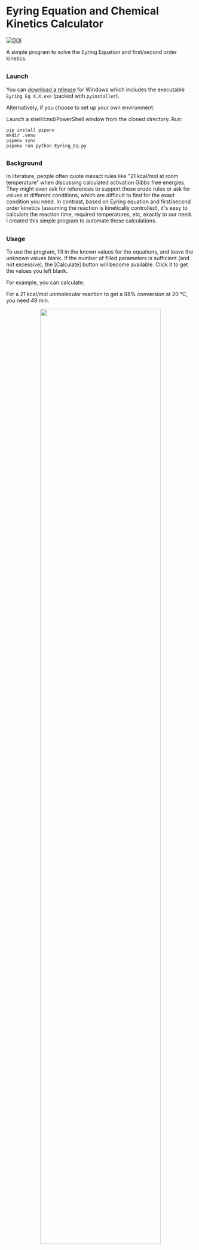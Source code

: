 # Eyring Equation and Chemical Kinetics Calculator
[![DOI](https://zenodo.org/badge/548741869.svg)](https://zenodo.org/badge/latestdoi/548741869)

A simple program to solve the Eyring Equation and first/second order kinetics.

##
### Launch

You can [download a release](https://github.com/liyuanhe211/Eyring_Eq/releases) for Windows which includes the executable `Eyring Eq X.X.exe` (packed with `pyinstaller`).

Alternatively, if you choose to set up your own environment:

Launch a shell/cmd/PowerShell window from the cloned directory. Run:
```
pip install pipenv
mkdir .venv
pipenv sync
pipenv run python Eyring_Eq.py
```



##
### Background
In literature, people often quote inexact rules like "21 kcal/mol at room temperature" when discussing calculated activation Gibbs free energies. They might even ask for references to support these crude rules or ask for values at different conditions, which are difficult to find for the exact condition you need. In contrast, based on Eyring equation and first/second order kinetics (assuming the reaction is kinetically controlled), it's easy to calculate the reaction time, required temperatures, etc, exactly to our need. I created this simple program to automate these calculations.
##
### Usage

To use the program, fill in the known values for the equations, and leave the unknown values blank. If the number of filled parameters is sufficient (and not excessive), the \[Calculate\] button will become available. Click it to get the values you left blank. 

For example, you can calculate:

For a 21 kcal/mol unimolecular reaction to get a 98% conversion at 20 °C, you need 49 min.

<p align="center"><img src="https://user-images.githubusercontent.com/18537705/194800939-fbc173a3-6b08-499e-aa5a-5ff7c7e80736.png" width="80%" height="80%" align="center"></img></p>

For a second order reaction that can "finish" in 2 hours at 25 °C with a starting concentration of 0.01 mol/L, the Gibbs free energy corresponds to 81.8 kJ/mol

<p align="center"><img src="https://user-images.githubusercontent.com/18537705/194801049-bf00d1a6-5ed8-47fb-8fad-95922141c454.png" width="80%" height="80%" align="center"></img></p>

For a reaction with 120 kJ/mol activation Gibbs free energy (note that you do need to consider changes of Gibbs free energy relative to temperature) to get a 98% conversion within one day, the temperature needs to be 90 °C.

<p align="center"><img src="https://user-images.githubusercontent.com/18537705/194801142-e3cb8fa9-c2e2-4045-9eff-736dda17f7a1.png" width="80%" height="80%" align="center"></img></p>

Or any other valid combination of known/unknown values.

##
### Batch operation

The `Batch/Batch_Template.xltx` file is provided for calculating multiple set of input data.

Fill in the relevant data using the Excel template. Then submit the file(s) by clicking the "Batch" pushbutton in the GUI.

The program will run through every column, gather the unknowns, and generates a new file with suffix `.Erying_Eq_Output.xlsx`.

See examples in the `Batch` folder.

##
### Citation
I believe the Eyring equation and the first/second order kinetics are old enough and well-known enough to not require citation. However, if you really need to cite this program, you can use the Zenodo DOI: [![DOI](https://zenodo.org/badge/548741869.svg)](https://zenodo.org/badge/latestdoi/548741869).

E.g. Li, Y.-H. _Eyring Equation and Chemical Kinetics Calculator X.X.X_ (DOI: 10.5281/zenodo.XXXXXXX), **2023**. (Please change the info to respect the version you are using.)

##
### Equations
 * Eyring Equation:

$$k =\sigma\frac{k_B  T}{h}\left ( \frac{R T}{1\ atm} \right )^{\Delta n}exp(-\frac{{\Delta G}^{\neq}}{R T})$$

 * First order kinetics:

$$c = c_{0}\ exp(-kT)$$

 * Second order kinetics:

Starting with different concentration for species A and B (could someone tell my why the zeros are not subscripted?):

$$ln\frac{[B] [A]_{0}}{[A] [B]_{0}} = k([B]_{0}-[A]_{0})t$$

Starting A and B at the same concentration:

$$\frac{1}{[A]} = \frac{1}{[A]_{0}}+kt$$

##

##
### Update History
**1.3**
 * Support batch automation.
 * Remember the parameter that's calculated last time, and add a button to re-calculate the same parameter.
 * Bug fix for negative temperatures.
 
**1.2**
 * Support A+Cat->P+Cat mode.
 * Support kcal/mol, eV, min, h, day, year units.
 * Add shortcut to pushbuttons.
 * Add sanity check for inputs.
 * Solve number overflow, divided by zero problem when conversion is too close to 100%.
 * Add automatic tests.
 * Correct number representation function using floor instead of round.
 * Switch to PyQt6 for better high DPI support.
 * Switch to pipenv for smaller packed exe.
